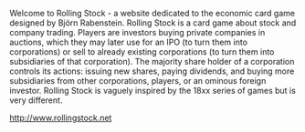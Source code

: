 Welcome to Rolling Stock - a website dedicated to the economic card game designed by Björn Rabenstein. Rolling Stock is a card game about stock and company trading. Players are investors buying private companies in auctions, which they may later use for an IPO (to turn them into corporations) or sell to already existing corporations (to turn them into subsidiaries of that corporation). The majority share holder of a corporation controls its actions: issuing new shares, paying dividends, and buying more subsidiaries from other corporations, players, or an ominous foreign investor. Rolling Stock is vaguely inspired by the 18xx series of games but is very different.

http://www.rollingstock.net
